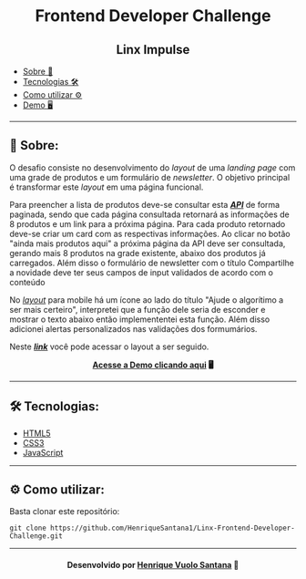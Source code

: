 <h1 align="center">Frontend Developer Challenge</h1>
<h2 align="center"> Linx Impulse </h2>

* [Sobre 📝](#about)
* [Tecnologias 🛠️](#tech)
* [Como utilizar ⚙️](#use)
* [<a href="https://linx-challenge-by-henriquesantana1.netlify.app/" target="_blank">Demo 🖥️</a>](#)

---
<h2 id="about">📝 Sobre:</h2>

<p>O desafio consiste no desenvolvimento do <i>layout</i> de uma <i>landing page</i> com uma grade de produtos e um formulário de <i>newsletter</i>. O objetivo principal é transformar este <i>layout</i> em uma página funcional.</p>

<p>Para preencher a lista de produtos deve-se consultar esta <b><i><a href="https://frontend-intern-challenge-api.iurykrieger.now.sh/products?page=1">API</a></i></b> de forma paginada, sendo que cada página consultada retornará as informações de 8 produtos e um link para a próxima página. Para cada produto retornado deve-se criar um card com as respectivas informações. Ao clicar no botão "ainda mais produtos aqui" a próxima página da API deve ser consultada, gerando mais 8 produtos na grade existente, abaixo dos produtos já carregados. Além disso o formulário de newsletter com o título Compartilhe a novidade deve ter seus campos de input validados de acordo com o conteúdo</p>
<p> No <i><a href="https://xd.adobe.com/spec/4025e242-a495-4594-71d2-5fd89d774b57-3614">layout</a></i> para mobile há um ícone ao lado do título "Ajude o algorítimo a ser mais certeiro", interpretei que a função dele seria de esconder e mostrar o texto abaixo então implemententei esta função. Além disso adicionei alertas personalizados nas validações dos formumários. </p>

<p style="font-size: 14px;">Neste <b><i><a href="https://xd.adobe.com/spec/4025e242-a495-4594-71d2-5fd89d774b57-3614">link</a></i></b> você pode acessar o layout a ser seguido.<p>
<p align="center" style="font-weight: bold;"><a href="https://linx-challenge-by-henriquesantana1.netlify.app/">Acesse a Demo clicando aqui</a> 🖥️</p>

---

<h2 id="tech">🛠️ Tecnologias:</h2>

* [HTML5](#)
* [CSS3](#)
* [JavaScript](#)

---

<h2 id="use">⚙️ Como utilizar:</h2>

Basta clonar este repositório:

```
git clone https://github.com/HenriqueSantana1/Linx-Frontend-Developer-Challenge.git
```

---

<h4 align="center">Desenvolvido por <a href="https://www.linkedin.com/in/henrique-vuolo-santana/">Henrique Vuolo Santana</a> 🧔</h4>

